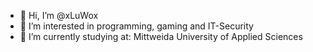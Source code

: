 - 👋 Hi, I’m @xLuWox
- 👀 I’m interested in programming, gaming and IT-Security
- 🌱 I’m currently studying at: Mittweida University of Applied Sciences
<!---- 💞️ I’m looking to collaborate on ... 
- 📫 How to reach me... --->

<!---
xLuWox/xLuWox is a ✨ special ✨ repository because its `README.md` (this file) appears on your GitHub profile.
You can click the Preview link to take a look at your changes.
--->
